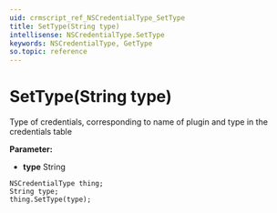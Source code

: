 ```yaml
---
uid: crmscript_ref_NSCredentialType_SetType
title: SetType(String type)
intellisense: NSCredentialType.SetType
keywords: NSCredentialType, GetType
so.topic: reference
---
```


# SetType(String type)

Type of credentials, corresponding to name of plugin and type in the credentials table

**Parameter:** 
 - **type** String

```crmscript
NSCredentialType thing;
String type;
thing.SetType(type);
```

